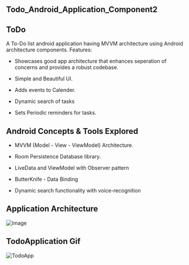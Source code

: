 ## Todo_Android_Application_Component2


## ToDo

A To-Do list android application having MVVM architecture using Android architecture components.
Features:


* Showcases good app architecture that enhances seperation of concerns and provides a robust codebase.


* Simple and Beautiful UI.

* Adds events to Calender.


* Dynamic search of tasks


* Sets Periodic reminders for tasks.



## Android Concepts & Tools Explored


 * MVVM (Model - View - ViewModel) Architecture.


 * Room Persistence Database library.


 * LiveData and ViewModel with Observer pattern


 * ButterKnife - Data Binding


 * Dynamic search functionality with voice-recognition



## Application Architecture


  ![image](https://github.com/Dinesh672/Todo_Android_Application_Component2/assets/66740714/a3580c6c-7fd2-494c-ad18-0b9890db995d)  


## TodoApplication Gif 


![TodoApp](https://github.com/Dinesh672/Todo_Android_Application_Component2/assets/66740714/19d39b0b-b443-470f-995a-e2bb30063f26)  


